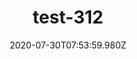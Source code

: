 ---
title: test-312
date: 2020-07-30T07:53:59.980Z
banner_subcontent: asdfsf
category: Case studies
focus: Improving workplace culture
role: Line manager/supervisor
organisation_size: Medium (50-249 employees)
industry: Environment & agriculture
content: Lorem ipsum dolor sit amet, consectetur adipiscing elit, sed do eiusmod tempor incididunt ut labore et dolore magna aliqua. Ut enim ad minim veniam, quis nostrud exercitation ullamco laboris nisi ut aliquip ex ea commodo consequat. Duis aute irure dolor in reprehenderit in voluptate velit esse cillum dolore eu fugiat nulla pariatur. Excepteur sint occaecat cupidatat non proident, sunt in culpa qui officia deserunt mollit anim id est laborum.
---